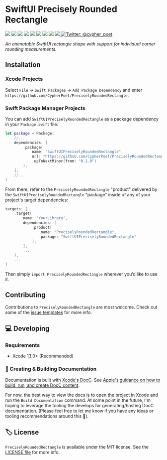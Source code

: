 # SwiftUI Precisely Rounded Rectangle

<!-- Header Logo -->

<!-- <div align="center">
   <img width="600px" src="./Extras/banner-logo.png" alt="Banner Logo">
</div> -->


<!-- Badges -->

<p>
    <img src="https://img.shields.io/badge/Swift-5.5-F06C33.svg" />
    <img src="https://img.shields.io/badge/iOS-14.0+-865EFC.svg" />
    <img src="https://img.shields.io/badge/iPadOS-14.0+-F65EFC.svg" />
    <img src="https://img.shields.io/badge/macOS-11.0+-179AC8.svg" />
    <img src="https://img.shields.io/badge/tvOS-14.0+-41465B.svg" />
    <img src="https://img.shields.io/badge/watchOS-7.0+-1FD67A.svg" />
    <img src="https://img.shields.io/badge/License-MIT-blue.svg" />
    <img src="https://github.com/CypherPoet/PreciselyRoundedRectangle/workflows/Build%20&%20Test/badge.svg" />
    <a href="https://github.com/apple/swift-package-manager">
      <img src="https://img.shields.io/badge/spm-compatible-brightgreen.svg?style=flat" />
    </a>
    <a href="https://twitter.com/cypher_poet">
        <img src="https://img.shields.io/badge/Contact-@cypher_poet-lightgrey.svg?style=flat" alt="Twitter: @cypher_poet" />
    </a>
</p>


<p align="center">

_An animatable SwiftUI rectangle shape with support for individual corner rounding measurements._

<p />


## Installation

### Xcode Projects

Select `File` -> `Swift Packages` -> `Add Package Dependency` and enter `https://github.com/CypherPoet/PreciselyRoundedRectangle`.


### Swift Package Manager Projects

You can add `SwiftUIPreciselyRoundedRectangle` as a package dependency in your `Package.swift` file:

```swift
let package = Package(
    //...
    dependencies: [
        .package(
            name: "SwiftUIPreciselyRoundedRectangle",
            url: "https://github.com/CypherPoet/PreciselyRoundedRectangle",
            .upToNextMinor(from: "0.1.0")
        ),
    ],
    //...
)
```

From there, refer to the `PreciselyRoundedRectangle` "product" delivered by the `SwiftUIPreciselyRoundedRectangle` "package" inside of any of your project's target dependencies:

```swift
targets: [
    .target(
        name: "YourLibrary",
        dependencies: [
            .product(
                name: "PreciselyRoundedRectangle",
                package: "SwiftUIPreciselyRoundedRectangle"
            ),
        ],
        ...
    ),
    ...
]
```

Then simply `import PreciselyRoundedRectangle` wherever you’d like to use it.


<!-- ## Usage



## 🗺 Roadmap

- World Domination
 -->


## Contributing

Contributions to `PreciselyRoundedRectangle` are most welcome. Check out some of the [issue templates](./.github/ISSUE_TEMPLATE/) for more info.



## 💻 Developing

### Requirements

- Xcode 13.0+ (Recommended)


### 📜 Creating & Building Documentation

Documentation is built with [Xcode's DocC](https://developer.apple.com/documentation/docc). See [Apple's guidance on how to build, run, and create DocC content](https://developer.apple.com/documentation/docc/api-reference-syntax).

For now, the best way to view the docs is to open the project in Xcode and run the `Build Documentation` command. At some point in the future, I'm hoping to leverage the tooling the develops for generating/hosting DocC documentation. (Please feel free to let me know if you have any ideas or tooling recommendations around this 🙂).


## 🏷 License

`PreciselyRoundedRectangle` is available under the MIT license. See the [LICENSE file](./LICENSE) for more info.
